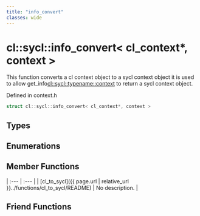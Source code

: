 ```yaml
---
title: "info_convert"
classes: wide
---
```


# cl::sycl::info_convert< cl_context*, context >

This function converts a cl context object to a sycl context object it is used to allow get_info<cl::sycl::typename::context> to return a sycl context object.

Defined in context.h

```cpp
struct cl::sycl::info_convert< cl_context*, context >
```

## Types

## Enumerations

## Member Functions

| :--- | :--- |
| [cl_to_sycl]({{ page.url | relative_url }}../functions/cl_to_sycl/README) | No description. |

## Friend Functions
